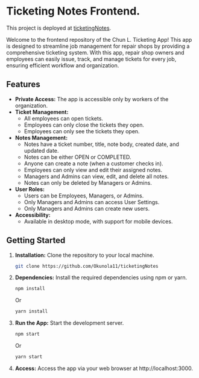 # Ticketing Notes Frontend.

This project is deployed at [ticketingNotes](https://ticketingnotes.onrender.com).

Welcome to the frontend repository of the Chun L. Ticketing App! This app is designed to streamline job management for repair shops by providing a comprehensive ticketing system. With this app, repair shop owners and employees can easily issue, track, and manage tickets for every job, ensuring efficient workflow and organization.

## Features
- **Private Access:** The app is accessible only by workers of the organization.
- **Ticket Management:**
  - All employees can open tickets.
  - Employees can only close the tickets they open.
  - Employees can only see the tickets they open.
- **Notes Management:**
  - Notes have a ticket number, title, note body, created date, and updated date.
  - Notes can be either OPEN or COMPLETED.
  - Anyone can create a note (when a customer checks in).
  - Employees can only view and edit their assigned notes.
  - Managers and Admins can view, edit, and delete all notes.
  - Notes can only be deleted by Managers or Admins.
- **User Roles:**
  - Users can be Employees, Managers, or Admins.
  - Only Managers and Admins can access User Settings.
  - Only Managers and Admins can create new users.
- **Accessibility:**
  - Available in desktop mode, with support for mobile devices.
    
## Getting Started

1. **Installation:** Clone the repository to your local machine.

   ```bash
   git clone https://github.com/Okunola11/ticketingNotes
   
2. **Dependencies:** Install the required dependencies using npm or yarn.
   ```bash
   npm install
   ```
    Or
   ```bash
   yarn install
   ```
3. **Run the App:** Start the development server.
   ```bash
   npm start
   ```
    Or
   ```bash
   yarn start
   ```
4. **Access:** Access the app via your web browser at http://localhost:3000.
 
